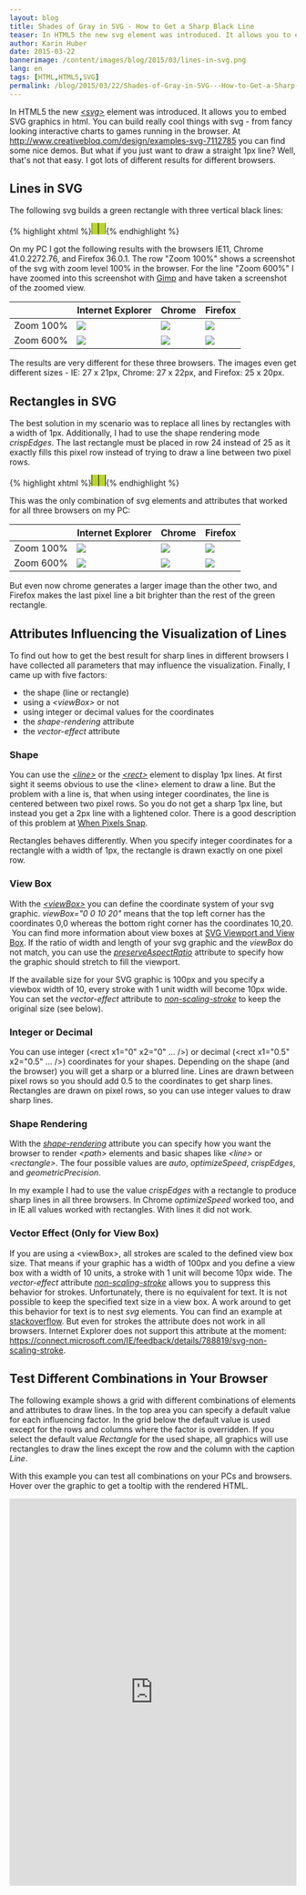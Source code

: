 ```yaml
---
layout: blog
title: Shades of Gray in SVG - How to Get a Sharp Black Line
teaser: In HTML5 the new svg element was introduced. It allows you to embed SVG graphics in html. You can build really cool things with svg - from fancy looking interactive charts to games running in the browser. But what if you just want to draw a straight 1px line? Well, that's not that easy. I got lots of different results for different browsers.
author: Karin Huber
date: 2015-03-22
bannerimage: /content/images/blog/2015/03/lines-in-svg.png
lang: en
tags: [HTML,HTML5,SVG]
permalink: /blog/2015/03/22/Shades-of-Gray-in-SVG---How-to-Get-a-Sharp-Black-Line
---
```


<p>In HTML5 the new <a href="https://developer.mozilla.org/de/docs/Web/SVG" target="_blank"><em>&lt;svg&gt;</em></a> element was introduced. It allows you to embed SVG graphics in html. You can build really cool things with svg - from fancy looking interactive charts to games running in the browser. At <a href="http://www.creativebloq.com/design/examples-svg-7112785" target="_blank">http://www.creativebloq.com/design/examples-svg-7112785</a><span data-mce-type="bookmark" id="mce_3_start" data-mce-style="overflow:hidden;line-height:0px" style="overflow:hidden;line-height:0px"> you can find some nice demos.</span> But what if you just want to draw a straight 1px line? Well, that's not that easy. I got lots of different results for different browsers.</p><h2>Lines in SVG</h2><p>The following svg builds a green rectangle with three vertical black lines:</p>{% highlight xhtml %}<svg height="20" width="25">
    <rect fill="#bbd435" height="100%" width="100%" y="0" x="0"></rect>
    <line stroke="black" stroke-width="1" y2="100%" y1="0" x2="0" x1="0"></line>
    <line stroke="black" stroke-width="1" y2="100%" y1="0" x2="12" x1="12"></line>
    <line stroke="black" stroke-width="1" y2="100%" y1="0" x2="25" x1="25"></line>
</svg>{% endhighlight %}<p>On my PC I got the following results with the browsers IE11, Chrome 41.0.2272.76, and Firefox 36.0.1. The row "Zoom 100%" shows a screenshot of the svg with zoom level 100% in the browser. For the line "Zoom 600%" I have zoomed into this screenshot with <a href="http://www.gimp.org/" target="_blank">Gimp</a> and have taken a screenshot of the zoomed view.</p><table class="table">
  <thead>
    <tr>
      <th></th>
      <th>Internet Explorer</th>
      <th>Chrome</th>
      <th>Firefox</th>
    </tr>
  </thead>
  <tbody>
    <tr>
      <td>Zoom 100%</td>
      <td>
        <img src="{{site.baseurl}}/content/images/blog/2015/03/svg_line_ie_100.png" />
      </td>
      <td>
        <img src="{{site.baseurl}}/content/images/blog/2015/03/svg_line_chrome_100.png" />
      </td>
      <td>
        <img src="{{site.baseurl}}/content/images/blog/2015/03/svg_line_firefox_100.png" />
      </td>
    </tr>
    <tr>
      <td>Zoom 600%</td>
      <td>
        <img src="{{site.baseurl}}/content/images/blog/2015/03/svg_line_ie_600.png" />
      </td>
      <td>
        <img src="{{site.baseurl}}/content/images/blog/2015/03/svg_line_chrome_600.png" />
      </td>
      <td>
        <img src="{{site.baseurl}}/content/images/blog/2015/03/svg_line_firefox_600.png" />
      </td>
    </tr>
  </tbody>
</table><p>The results are very different for these three browsers. The images even get different sizes - IE: 27 x 21px, Chrome: 27 x 22px, and Firefox: 25 x 20px.</p><h2>Rectangles in SVG</h2><p>The best solution in my scenario was to replace all lines by rectangles with a width of 1px. Additionally, I had to use the shape rendering mode <em>crispEdges</em>. The last rectangle must be placed in row 24 instead of 25 as it exactly fills this pixel row instead of trying to draw a line between two pixel rows.</p>{% highlight xhtml %}<svg width="25" height="20">
    <rect x="0" y="0" width="100%" height="100%" fill="#bbd435"></rect>
    <rect x="0" y="0" width="1" height="100%" fill="black" shape-rendering="crispEdges"></rect>
    <rect x="12" y="0" width="1" height="100%" fill="black" shape-rendering="crispEdges"></rect>
    <rect x="24" y="0" width="1" height="100%" fill="black" shape-rendering="crispEdges"></rect>
</svg>{% endhighlight %}<p>This was the only combination of svg elements and attributes that worked for all three browsers on my PC:</p><table class="table">
  <thead>
    <tr>
      <th></th>
      <th>Internet Explorer</th>
      <th>Chrome</th>
      <th>Firefox</th>
    </tr>
  </thead>
  <tbody>
    <tr>
      <td>Zoom 100%</td>
      <td>
        <img src="{{site.baseurl}}/content/images/blog/2015/03/svg_rectangle_ie_100.png" />
      </td>
      <td>
        <img src="{{site.baseurl}}/content/images/blog/2015/03/svg_rectangle_chrome_100.png" />
      </td>
      <td>
        <img src="{{site.baseurl}}/content/images/blog/2015/03/svg_rectangle_firefox_100.png" />
      </td>
    </tr>
    <tr>
      <td>Zoom 600%</td>
      <td>
        <img src="{{site.baseurl}}/content/images/blog/2015/03/svg_rectangle_ie_600.png" />
      </td>
      <td>
        <img src="{{site.baseurl}}/content/images/blog/2015/03/svg_rectangle_chrome_600.png" />
      </td>
      <td>
        <img src="{{site.baseurl}}/content/images/blog/2015/03/svg_rectangle_firefox_600.png" />
      </td>
    </tr>
  </tbody>
</table><p>But even now chrome generates a larger image than the other two, and Firefox makes the last pixel line a bit brighter than the rest of the green rectangle.</p><h2>Attributes Influencing the Visualization of Lines</h2><p>To find out how to get the best result for sharp lines in different browsers I have collected all parameters that may influence the visualization. Finally, I came up with five factors:</p><ul>
  <li>the shape (line or rectangle)</li>
  <li>using a <em>&lt;viewBox&gt;</em> or not</li>
  <li>using integer or decimal values for the coordinates</li>
  <li>the <em>shape-rendering</em> attribute</li>
  <li>the <em>vector-effect</em> attribute</li>
</ul><h3>Shape</h3><p>You can use the <a href="https://developer.mozilla.org/de/docs/Web/SVG/Element/line" target="_blank"><em>&lt;line&gt;</em></a> or the <a href="https://developer.mozilla.org/en-US/docs/Web/SVG/Element/rect" target="_blank"><em>&lt;rect&gt;</em></a> element to display 1px lines. At first sight it seems obvious to use the &lt;line&gt; element to draw a line. But the problem with a line is, that when using integer coordinates, the line is centered between two pixel rows. So you do not get a sharp 1px line, but instead you get a 2px line with a lightened color. There is a good description of this problem at <a href="http://rwillustrator.blogspot.co.at/2010/08/when-pixels-snap-antialiasing-in.html" target="_blank">When Pixels Snap</a>.</p><p>Rectangles behaves differently. When you specify integer coordinates for a rectangle with a width of 1px, the rectangle is drawn exactly on one pixel row.</p><h3>View Box</h3><p>With the <a href="https://developer.mozilla.org/en-US/docs/Web/SVG/Attribute/viewBox" target="_blank"><em>&lt;viewBox&gt;</em></a> you can define the coordinate system of your svg graphic. <em>viewBox="0 0 10 20"</em> means that the top left corner has the coordinates 0,0 whereas the bottom right corner has the coordinates 10,20.  You can find more information about view boxes at <a href="http://tutorials.jenkov.com/svg/svg-viewport-view-box.html" target="_blank">SVG Viewport and View Box</a>. If the ratio of width and length of your svg graphic and the <em>viewBox</em> do not match, you can use the <a href="https://developer.mozilla.org/en-US/docs/Web/SVG/Attribute/preserveAspectRatio" target="_blank"><em>preserveAspectRatio</em></a> attribute to specify how the graphic should stretch to fill the viewport.</p><p>If the available size for your SVG graphic is 100px and you specify a viewbox width of 10, every stroke with 1 unit width will become 10px wide. You can set the <em>vector-effect</em> attribute to <a href="http://www.w3.org/TR/SVGTiny12/painting.html#NonScalingStroke" target="_blank"><em>non-scaling-stroke</em></a> to keep the original size (see below).</p><h3>Integer or Decimal</h3><p>You can use integer (&lt;rect x1="0" x2="0" ... /&gt;) or decimal (&lt;rect x1="0.5" x2="0.5" ... /&gt;) coordinates for your shapes. Depending on the shape (and the browser) you will get a sharp or a blurred line. Lines are drawn between pixel rows so you should add 0.5 to the coordinates to get sharp lines. Rectangles are drawn on pixel rows, so you can use integer values to draw sharp lines.</p><h3>Shape Rendering</h3><p>With the <a href="https://developer.mozilla.org/en-US/docs/Web/SVG/Attribute/shape-rendering" target="_blank"><em>shape-rendering</em></a> attribute you can specify how you want the browser to render <em>&lt;path&gt;</em> elements and basic shapes like <em>&lt;line&gt;</em> or <em>&lt;rectangle&gt;</em>. The four possible values are <em>auto</em>, <em>optimizeSpeed</em>, <em>crispEdges</em>, and <em>geometricPrecision</em>.</p><p>In my example I had to use the value <em>crispEdges</em> with a rectangle to produce sharp lines in all three browsers. In Chrome <em>optimizeSpeed</em> worked too, and in IE all values worked with rectangles. With lines it did not work.</p><h3>Vector Effect (Only for View Box)</h3><p>If you are using a &lt;viewBox&gt;, all strokes are scaled to the defined view box size. That means if your graphic has a width of 100px and you define a view box with a width of 10 units, a stroke with 1 unit will become 10px wide. The <em>vector-effect</em> attribute <a href="http://www.w3.org/TR/SVGTiny12/painting.html#NonScalingStroke" target="_blank"><em>non-scaling-stroke</em></a> allows you to suppress this behavior for strokes. Unfortunately, there is no equivalent for text. It is not possible to keep the specified text size in a view box. A work around to get this behavior for text is to nest <em>svg</em> elements. You can find an example at <a href="http://stackoverflow.com/questions/18208139/svg-viewbox-should-not-resize-the-text-fontsize" target="_blank">stackoverflow</a>. But even for strokes the attribute does not work in all browsers. Internet Explorer does not support this attribute at the moment: <a href="https://connect.microsoft.com/IE/feedback/details/788819/svg-non-scaling-stroke. ">https://connect.microsoft.com/IE/feedback/details/788819/svg-non-scaling-stroke</a>.</p><h2>Test Different Combinations in Your Browser</h2><p>The following example shows a grid with different combinations of elements and attributes to draw lines. In the top area you can specify a default value for each influencing factor. In the grid below the default value is used except for the rows and columns where the factor is overridden. If you select the default value <em>Rectangle</em> for the used shape, all graphics will use rectangles to draw the lines except the row and the column with the caption <em>Line</em>.</p><p>With this example you can test all combinations on your PCs and browsers. Hover over the graphic to get a tooltip with the rendered HTML.</p><iframe width="100%" height="680" src="https://jsfiddle.net/karin112358/wg0dz3gm/embedded/result/" allowfullscreen="allowfullscreen" frameborder="0"></iframe>